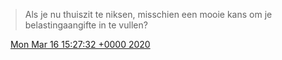 > Als je nu thuiszit te niksen, misschien een mooie kans om je belastingaangifte in te vullen?

<img src="../../media/tweet.ico" width="12" /> [Mon Mar 16 15:27:32 +0000 2020](https://twitter.com/DromerDenker/status/1239574024600145920)